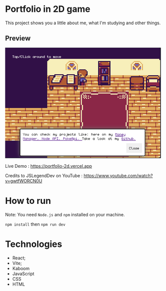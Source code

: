 # Portfolio in 2D game 

This project shows you a little about me, what I'm studying and other things.

## Preview
<img src="./public/preview.png" alt="Projects preview">

Live Demo : https://portfolio-2d.vercel.app

Credits to JSLegendDev on YouTube : https://www.youtube.com/watch?v=gwtfWORCN0U

# How to run

Note: You need `Node.js` and `npm` installed on your machine.

`npm install` then `npm run dev`

# Technologies   
   
- React;
- Vite;
- Kaboom
- JavaScript
- CSS
- HTML